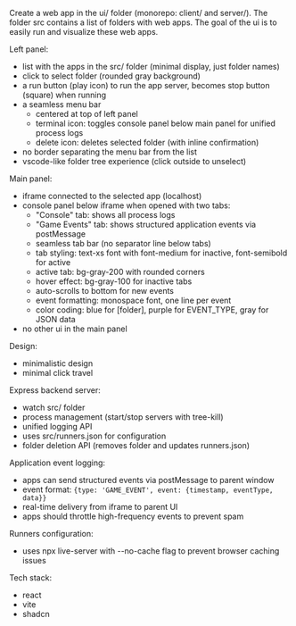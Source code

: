 Create a web app in the ui/ folder (monorepo: client/ and server/).
The folder src contains a list of folders with web apps.
The goal of the ui is to easily run and visualize these web apps.

Left panel: 
* list with the apps in the src/ folder (minimal display, just folder names)
* click to select folder (rounded gray background)
* a run button (play icon) to run the app server, becomes stop button (square) when running
* a seamless menu bar
  *  centered at top of left panel
  * terminal icon: toggles console panel below main panel for unified process logs
  * delete icon: deletes selected folder (with inline confirmation)
* no border separating the menu bar from the list
* vscode-like folder tree experience (click outside to unselect)

Main panel:
* iframe connected to the selected app (localhost)
* console panel below iframe when opened with two tabs:
  * "Console" tab: shows all process logs
  * "Game Events" tab: shows structured application events via postMessage
  * seamless tab bar (no separator line below tabs)
  * tab styling: text-xs font with font-medium for inactive, font-semibold for active
  * active tab: bg-gray-200 with rounded corners
  * hover effect: bg-gray-100 for inactive tabs
  * auto-scrolls to bottom for new events
  * event formatting: monospace font, one line per event
  * color coding: blue for [folder], purple for EVENT_TYPE, gray for JSON data
* no other ui in the main panel

Design:
* minimalistic design
* minimal click travel

Express backend server:
* watch src/ folder
* process management (start/stop servers with tree-kill)
* unified logging API
* uses src/runners.json for configuration
* folder deletion API (removes folder and updates runners.json)

Application event logging:
* apps can send structured events via postMessage to parent window
* event format: `{type: 'GAME_EVENT', event: {timestamp, eventType, data}}`
* real-time delivery from iframe to parent UI
* apps should throttle high-frequency events to prevent spam

Runners configuration:
* uses npx live-server with --no-cache flag to prevent browser caching issues

Tech stack:
* react
* vite
* shadcn
  